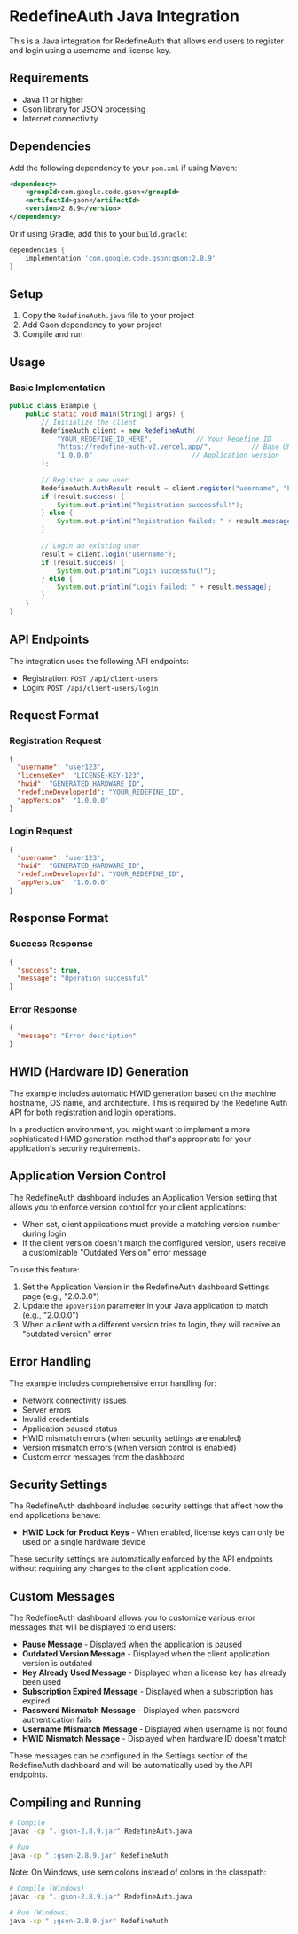 # RedefineAuth Java Integration

This is a Java integration for RedefineAuth that allows end users to register and login using a username and license key.

## Requirements

- Java 11 or higher
- Gson library for JSON processing
- Internet connectivity

## Dependencies

Add the following dependency to your `pom.xml` if using Maven:

```xml
<dependency>
    <groupId>com.google.code.gson</groupId>
    <artifactId>gson</artifactId>
    <version>2.8.9</version>
</dependency>
```

Or if using Gradle, add this to your `build.gradle`:

```gradle
dependencies {
    implementation 'com.google.code.gson:gson:2.8.9'
}
```

## Setup

1. Copy the `RedefineAuth.java` file to your project
2. Add Gson dependency to your project
3. Compile and run

## Usage

### Basic Implementation

```java
public class Example {
    public static void main(String[] args) {
        // Initialize the client
        RedefineAuth client = new RedefineAuth(
            "YOUR_REDEFINE_ID_HERE",           // Your Redefine ID
            "https://redefine-auth-v2.vercel.app/",          // Base URL of your RedefineAuth deployment
            "1.0.0.0"                         // Application version
        );
        
        // Register a new user
        RedefineAuth.AuthResult result = client.register("username", "LICENSE-KEY-123");
        if (result.success) {
            System.out.println("Registration successful!");
        } else {
            System.out.println("Registration failed: " + result.message);
        }
        
        // Login an existing user
        result = client.login("username");
        if (result.success) {
            System.out.println("Login successful!");
        } else {
            System.out.println("Login failed: " + result.message);
        }
    }
}
```

## API Endpoints

The integration uses the following API endpoints:

- Registration: `POST /api/client-users`
- Login: `POST /api/client-users/login`

## Request Format

### Registration Request
```json
{
  "username": "user123",
  "licenseKey": "LICENSE-KEY-123",
  "hwid": "GENERATED_HARDWARE_ID",
  "redefineDeveloperId": "YOUR_REDEFINE_ID",
  "appVersion": "1.0.0.0"
}
```

### Login Request
```json
{
  "username": "user123",
  "hwid": "GENERATED_HARDWARE_ID",
  "redefineDeveloperId": "YOUR_REDEFINE_ID",
  "appVersion": "1.0.0.0"
}
```

## Response Format

### Success Response
```json
{
  "success": true,
  "message": "Operation successful"
}
```

### Error Response
```json
{
  "message": "Error description"
}
```

## HWID (Hardware ID) Generation

The example includes automatic HWID generation based on the machine hostname, OS name, and architecture. This is required by the Redefine Auth API for both registration and login operations.

In a production environment, you might want to implement a more sophisticated HWID generation method that's appropriate for your application's security requirements.

## Application Version Control

The RedefineAuth dashboard includes an Application Version setting that allows you to enforce version control for your client applications:

- When set, client applications must provide a matching version number during login
- If the client version doesn't match the configured version, users receive a customizable "Outdated Version" error message

To use this feature:
1. Set the Application Version in the RedefineAuth dashboard Settings page (e.g., "2.0.0.0")
2. Update the `appVersion` parameter in your Java application to match (e.g., "2.0.0.0")
3. When a client with a different version tries to login, they will receive an "outdated version" error

## Error Handling

The example includes comprehensive error handling for:
- Network connectivity issues
- Server errors
- Invalid credentials
- Application paused status
- HWID mismatch errors (when security settings are enabled)
- Version mismatch errors (when version control is enabled)
- Custom error messages from the dashboard

## Security Settings

The RedefineAuth dashboard includes security settings that affect how the end applications behave:

- **HWID Lock for Product Keys** - When enabled, license keys can only be used on a single hardware device

These security settings are automatically enforced by the API endpoints without requiring any changes to the client application code.

## Custom Messages

The RedefineAuth dashboard allows you to customize various error messages that will be displayed to end users:

- **Pause Message** - Displayed when the application is paused
- **Outdated Version Message** - Displayed when the client application version is outdated
- **Key Already Used Message** - Displayed when a license key has already been used
- **Subscription Expired Message** - Displayed when a subscription has expired
- **Password Mismatch Message** - Displayed when password authentication fails
- **Username Mismatch Message** - Displayed when username is not found
- **HWID Mismatch Message** - Displayed when hardware ID doesn't match

These messages can be configured in the Settings section of the RedefineAuth dashboard and will be automatically used by the API endpoints.

## Compiling and Running

```bash
# Compile
javac -cp ".:gson-2.8.9.jar" RedefineAuth.java

# Run
java -cp ".:gson-2.8.9.jar" RedefineAuth
```

Note: On Windows, use semicolons instead of colons in the classpath:
```bash
# Compile (Windows)
javac -cp ".;gson-2.8.9.jar" RedefineAuth.java

# Run (Windows)
java -cp ".;gson-2.8.9.jar" RedefineAuth
```
